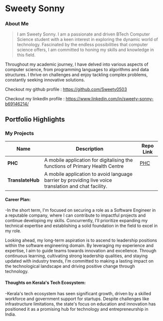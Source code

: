 # Sweety Sonny

### About Me
 
>I am Sweety Sonny. I am a passionate and driven BTech Computer Science student with a keen interest in exploring the dynamic world of technology. Fascinated by the endless possibilities that computer science offers, I am committed to honing my skills and knowledge in this field.

Throughout my academic journey, I have delved into various aspects of computer science, from programming languages to algorithms and data structures. I thrive on challenges and enjoy tackling complex problems, constantly seeking innovative solutions.
> 
Checkout my github profile : https://github.com/Sweety0503

Checkout my linkedln profile : https://www.linkedin.com/in/sweety-sonny-b69146214/

## Portfolio Highlights

### My Projects

| Name                | Description                                                               | Repo Link                                                      |
|---------------------|---------------------------------------------------------------------------|----------------------------------------------------------------|
| **PHC**       | A mobile application for digitalising the functions of Primary Health Centre                                       | [PHC](https://github.com/Sweety0503/Mini-Project)             |
| **TranslateHub**      |   A mobile application to avoid language barrier by providing live voice translation and chat facility.
     


#### Career Plan:

-In the short term, I'm focused on securing a role as a Software Engineer in a reputable company, where I can contribute to impactful projects and continue developing my skills. Concurrently, I'll prioritize expanding my technical expertise and establishing a solid foundation in the field to excel in my role.

Looking ahead, my long-term aspiration is to ascend to leadership positions within the software engineering domain. By leveraging my experience and expertise, I aim to guide teams towards innovation and excellence. Through continuous learning, cultivating strong leadership qualities, and staying updated with industry trends, I'm committed to making a lasting impact on the technological landscape and driving positive change through technology.

#### Thoughts on Kerala's Tech Ecosystem:

-Kerala's tech ecosystem has seen significant growth, driven by a skilled workforce and government support for startups. Despite challenges like infrastructure limitations, the state's focus on education and innovation has positioned it as a promising hub for technology and entrepreneurship in India.
